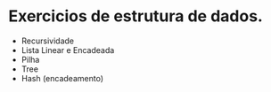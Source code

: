 # Exercicios de estrutura de dados. 

 - Recursividade
 - Lista Linear e Encadeada
 - Pilha
 - Tree
 - Hash (encadeamento)
